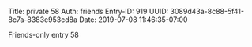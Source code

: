 Title: private 58
Auth: friends
Entry-ID: 919
UUID: 3089d43a-8c88-5f41-8c7a-8383e953cd8a
Date: 2019-07-08 11:46:35-07:00

Friends-only entry 58
